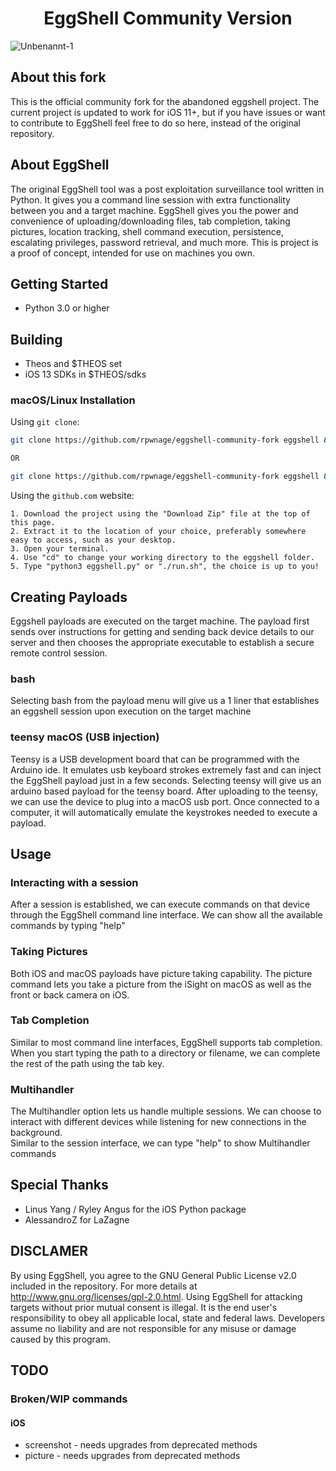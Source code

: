 
<center>
  <h1 align="center">EggShell Community Version</h1>
</center>

![Unbenannt-1](https://user-images.githubusercontent.com/33968601/111917307-9201c000-8a7f-11eb-9a40-95f19f3507dd.png)


## About this fork
This is the official community fork for the abandoned eggshell project. The current project is updated to work for iOS 11+, but if you have issues or want to contribute to EggShell feel free to do so here, instead of the original repository.

## About EggShell
The original EggShell tool was a post exploitation surveillance tool written in Python. It gives you a command line session with extra functionality between you and a target machine. EggShell gives you the power and convenience of uploading/downloading files, tab completion, taking pictures, location tracking, shell command execution, persistence, escalating privileges, password retrieval, and much more.  This is project is a proof of concept, intended for use on machines you own.

## Getting Started
- Python 3.0 or higher

## Building
- Theos and $THEOS set
- iOS 13 SDKs in $THEOS/sdks

### macOS/Linux Installation

Using `git clone`:
```sh
git clone https://github.com/rpwnage/eggshell-community-fork eggshell && cd eggshell && ./run.sh

OR

git clone https://github.com/rpwnage/eggshell-community-fork eggshell && cd eggshell && python3 eggshell.py
```

Using the `github.com` website:

```
1. Download the project using the "Download Zip" file at the top of this page.
2. Extract it to the location of your choice, preferably somewhere easy to access, such as your desktop.
3. Open your terminal. 
4. Use "cd" to change your working directory to the eggshell folder.
5. Type "python3 eggshell.py" or "./run.sh", the choice is up to you!
```

## Creating Payloads
Eggshell payloads are executed on the target machine. The payload first sends over instructions for getting and sending back device details to our server and then chooses the appropriate executable to establish a secure remote control session.

### bash
Selecting bash from the payload menu will give us a 1 liner that establishes an eggshell session upon execution on the target machine

### teensy macOS (USB injection)
Teensy is a USB development board that can be programmed with the Arduino ide.  It emulates usb keyboard strokes extremely fast and can inject the EggShell payload just in a few seconds.
Selecting teensy will give us an arduino based payload for the teensy board.
After uploading to the teensy, we can use the device to plug into a macOS usb port.  Once connected to a computer, it will automatically emulate the keystrokes needed to execute a payload.

## Usage
### Interacting with a session
After a session is established, we can execute commands on that device through the EggShell command line interface.
We can show all the available commands by typing "help"

### Taking Pictures
Both iOS and macOS payloads have picture taking capability. The picture command lets you take a picture from the iSight on macOS as well as the front or back camera on iOS.

### Tab Completion
Similar to most command line interfaces, EggShell supports tab completion.  When you start typing the path to a directory or filename, we can complete the rest of the path using the tab key.
### Multihandler
The Multihandler option lets us handle multiple sessions.  We can choose to interact with different devices while listening for new connections in the background.  
Similar to the session interface, we can type "help" to show Multihandler commands

## Special Thanks
- Linus Yang / Ryley Angus for the iOS Python package
- AlessandroZ for LaZagne

## DISCLAMER
By using EggShell, you agree to the GNU General Public License v2.0 included in the repository. For more details at http://www.gnu.org/licenses/gpl-2.0.html. Using EggShell for attacking targets without prior mutual consent is illegal. It is the end user's responsibility to obey all applicable local, state and federal laws. Developers assume no liability and are not responsible for any misuse or damage caused by this program.

## TODO
### Broken/WIP commands
#### iOS
- screenshot - needs upgrades from deprecated methods
- picture - needs upgrades from deprecated methods
